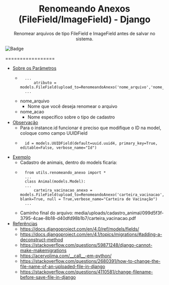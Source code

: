 <h1 align="center">Renomeando Anexos (FileField/ImageField) - Django</h1>

<p align="center">Renomear arquivos de tipo FileField e ImageField antes de salvar no sistema.</p>

![Badge](https://img.shields.io/badge/Django-4.0.4-brightgreen?style=for-the-badge)


=================
<!--ts-->
   * [Sobre os Parâmetros](#Sobre-os-parametros)
        * ```
            ...
                atributo = models.FileField(upload_to=RenomeandoAnexo('nome_arquivo','nome_acao'))
            ...
            ```
        * nome_arquivo
            * Nome que você deseja renomear o arquivo
        * nome_acao
            * Nome especifico sobre o tipo de cadastro
   * [Observação](#Observacao)
        * Para o instance.id funcionar é preciso que modifique o ID na model, coloque como campo UUIDField
        * ```
            id = models.UUIDField(default=uuid.uuid4, primary_key=True, editable=False, verbose_name="Id")
            ```
   * [Exemplo](#Exemplo)
        * Cadastro de animais, dentro do models ficaria:
        * ```
            from utils.renomeando_anexo import *
            ...
            class Animal(models.Model):
            ...
                carteira_vacinacao_anexo = models.FileField(upload_to=RenomeandoAnexo('carteira_vacinacao','cadastro_animal'), blank=True, null = True,verbose_name="Carteira de Vacinação")
            ...
            ```
        * Caminho final do arquivo: media/uploads/cadastro_animal/099d5f3f-3795-4cae-8b18-d40dfd98b1b7/carteira_vacinacao.pdf
   * [Referências](#Referencias)
        * https://docs.djangoproject.com/en/4.0/ref/models/fields/
        * https://docs.djangoproject.com/en/4.1/topics/migrations/#adding-a-deconstruct-method
        * https://stackoverflow.com/questions/59871248/django-cannot-make-makemigrations
        * https://acervolima.com/__call__-em-python/
        * https://stackoverflow.com/questions/2680391/how-to-change-the-file-name-of-an-uploaded-file-in-django
        * https://stackoverflow.com/questions/4110581/change-filename-before-save-file-in-django
<!--te-->
